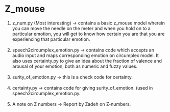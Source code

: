 # Z_mouse
1. z_num.py (Most interesting) -> contains a basic z_mouse model wherein you can move the needle on the meter and when you hold on to a particular emotion, you will get to know how certain you are that you are experiencing that particular emotion.<br><br>
2. speech2circumplex_emotion.py -> contains code which accepts an audio input and maps corresponding emotion on circumplex model. It also uses certainty.py to give an idea about the fraction of valence and arousal of your emotion, both as numeric and fuzzy values.<br><br>
3. surity_of_emotion.py -> this is a check code for certainty.<br><br>
4. certainty.py -> contains code for giving surity_of_emotion. (used in speech2circumplex_emotion.py.<br><br>
5. A note on Z numbers -> Report by Zadeh on Z-numbers.<br>
